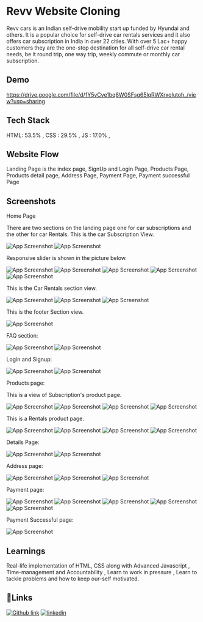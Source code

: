 
# Revv Website Cloning

Revv cars is an Indian self-drive mobility start up funded by Hyundai and others. It is a popular choice for self-drive car rentals services and it also offers car subscription in India in over 22 cities. With over 5 Lac+ happy customers they are the one-stop destination for all self-drive car rental needs, be it round trip, one way trip, weekly commute or monthly car subscription.


## Demo

https://drive.google.com/file/d/1Y5vCve1bq8W0SFsg65lqRWXrxoIutoh_/view?usp=sharing


## Tech Stack
HTML: 53.5% ,
CSS : 29.5% ,
JS : 17.0% ,


## Website Flow

Landing Page is the index page,
SignUp and Login Page,
Products Page,
Products detail page,
Address Page,
Payment Page,
Payment successful Page


## Screenshots
Home Page

There are two sections on the landing page one for car subscriptions and the other for car Rentals. This is the car Subscription View.

![App Screenshot](https://blogger.googleusercontent.com/img/b/R29vZ2xl/AVvXsEhQUlV6fCVtjQJBvc7u9y312usXLh0M8MjtximBoCzOEFDooHW02C-7EN3FFdsVwJF8GUDNESe7i8GmB6an2Ugkr3VMm4OIrZOio6JDYGo6xZfVxb_GUzs-pxMyYtLuECCt4C0aryS0HChzhlQziITQaf5wvMdu38ihWGSvj8ZHadPT0vFvVPafIRh7/w626-h405/2022-06-16.png)
![App Screenshot](https://blogger.googleusercontent.com/img/b/R29vZ2xl/AVvXsEi4iaB8iTmRa4btKs2a1fmKbmSX8dsLe2xzHox95ltg8GYiTHlKmm8APt5etlwD4ylscwGHffoyCxMPhzbpvb2SCM_KroM5a0TP2UbLkQ8DSoZ-sjMFgZNAKlnFYPY-KOciTAbotJFTgFO2flhvFHikx--nOsG66ikeg9LyZLYMyv4xrQeblXywk0nW/w627-h405/2022-06-17%20(7).png)

Responsive slider is shown in the picture below.

![App Screenshot](https://blogger.googleusercontent.com/img/b/R29vZ2xl/AVvXsEixeHffrr72a76YptIMBTilSWAcTFG0BapgsN71zsvA3nl1-Aa3uC6ZZ1mS3GS0PU2YFaVWXfQv9tvr-Mb62Uo63VbFyjXA5qQTTUnqBpQB2b-nXtsDbiAMsJzjlY2pPiUuxkxhngoOJ11neEpDDuFX3LsMeHEd3B-Zq20XH58kJhjLkde8vLllCmi0/w628-h409/2022-06-16%20(1).png)
![App Screenshot](https://blogger.googleusercontent.com/img/b/R29vZ2xl/AVvXsEjn0x49UKu9EnV_480kqxNxWvX3801nAeBOIZB3TwHjn5Oc_lJzdsyCH3abdpBlbylBs9fyk7lYRXQcBOJvr_Tpr9jjHyIxuEjFzqfwEX5wSfc0UwKLcqxdNNSor6CfRgT_9yr8RCKWWK6a1F98bedSZmYkj_Sec63oVKXOZD_K-TXhYtPU-kH-qPcH/w630-h400/2022-06-16%20(2).png)
![App Screenshot](https://blogger.googleusercontent.com/img/b/R29vZ2xl/AVvXsEg5_SXJv34sXKyIwa3S2Rwv4qym6l1DvGJ1IfMx0-uDpxLCXdjpZWYIER8Vsta23MFhq1609MA4A0WdokBjInEw8j4JWX4To-1e8SvPiGd2nAlhLdtKo5UzxoA4bqugqbenot-pO1JfG05wzSsT4pc90rgdY6M31EWAUS3xa3d7eyIlZNR4g84euzkB/w645-h385/2022-06-16%20(3).png)
![App Screenshot](https://blogger.googleusercontent.com/img/b/R29vZ2xl/AVvXsEhLFahnIKe5-_QNqOt0W4TaIwXpFojrzJMdlb5rocmIdC36FgpaEwmXLk9iP1inQ3dczBo6LjNRH7kWyDf3fYrFiYQZAzpO16s4XxBFanQFYAEwr_inFJYekYQkGa_Wq--i3G9QzhIeCeWo0-ADpN5eBLvt_2luRWCf_k2vll7-8lYaGOXTv-j4AORs/w626-h382/2022-06-16%20(4).png)
![App Screenshot](https://blogger.googleusercontent.com/img/b/R29vZ2xl/AVvXsEgq3my3P52hn2zHNjusdUslTCwzuKCZjFk4LG_Pk6MTEMog8CaIuCVx0tmvbeAMrM8aTleABV0UbdylDqglOTXn79O0KeCzDpxqdpNVX0KRdUpCZi5fR8y5ysh0fiM1X_bNjMQdvphv-RvbOQiopKKPjS4WRsrvWBn87CvYRAGV3AmOdBInLmJeyPbK/w628-h385/2022-06-16%20(5).png)

 This is the Car Rentals section view.

![App Screenshot](https://blogger.googleusercontent.com/img/b/R29vZ2xl/AVvXsEjVCWWpAJyEkcyeyfWV3kgga7ax1oowUPY1m2Ob20VgnWpESt_e_w1YtKeZRJVWoukJe8i0AIHLgCda5jUa-7uFPwuK-jSsGEuKdZruZlYuN7rQW3TYyCeage5eXGiCz3D4KvuNDAGzmE68gOCAau35h0rqS3Vix3D6r6wA02anoN6vCpepw3bWRvJf/w629-h402/2022-06-17.png)
![App Screenshot](https://blogger.googleusercontent.com/img/b/R29vZ2xl/AVvXsEiIg751Wvwul0zM3w7IjdEAgE8fsXwAcJQfL4tto7RMreRxLkn4EtuxMaaUfcZSeM7KmOqAE0RBmHheZ9U_n2r8ACU-v4IbS4BY3NRERghgvr0J07OmWimI6EPLhzJoSneDaFyUor8Xzl4ZOv9ScyggaQ8ZFC1RBQzMr5Sc5wBbqIHLXbozW6JUGkx3/w627-h386/2022-06-17%20(5).png)
![App Screenshot](https://blogger.googleusercontent.com/img/b/R29vZ2xl/AVvXsEhf-iJGGAmWYlnbYpc1le8bo6CDcuAfAnG5ESA6buHcMbxSCBy8_FXppcEFek7K_TLvueS_f6RvJpSEti-Cb8xDAyr_OzCIyL4a8meSyzE9Iai9W2dWaC0Ed1WDaAcEauxZ_n6PDxfamjJR2y6E4li2nDGXCdtpzI1Deoi9T33PsExSC5SQEmCdhoPd/w636-h421/2022-06-17%20(6).png)

 This is the footer Section view.

![App Screenshot](https://blogger.googleusercontent.com/img/b/R29vZ2xl/AVvXsEgfET0wFBpnkrynGFqDXcn9LJeR9KOTonxQxgXrhfiJiEfme8J6TowMt1_etolr3XkzDFu_GwSk5G6O828uA7T2ymY3b_jJWwzCQLsfnqVQ5IAcpI9SzSAUm97p0CSrdJEiaLQ0efKPiqeQTbAHx2xNWeO7x9UxYX_rGz_iVdDy-7a0K9Lysr_FwG7u/w606-h372/2022-06-17%20(4).png)

FAQ section:

![App Screenshot](https://blogger.googleusercontent.com/img/b/R29vZ2xl/AVvXsEieCJ9MME3IauLk9ysm-XJp0BnZrOOx_nGFSmWn3PgePy5DuQR6zSsYfxCu7WYMzZzqHbQ6pzxW01lUm5sd_r94xJQNdC44ON4MTzWVajyNgxemoZRtCnZ9WbY5ZgHeRCFtpAOrEo5vGGuyf4n1REzYQjGRkWbzNDfWEHCHsMLBdcaAgOLC9v2MmQG0/w611-h371/2022-06-16%20(24).png)
![App Screenshot](https://blogger.googleusercontent.com/img/b/R29vZ2xl/AVvXsEgCqOyWJ2cbgqD1atrgXVoAFCbZnVQorEMr8HCDoVM_1O_Dmz4Wbbaig_8YD1_mwSOryUUn95BGLpqwo1EyZFIb011KChSxl8rJoCQhWQ9iKs8wU7YqtrGFISHH0Ze5cdK9zpOGHpy0mXdAv10nXwb9wQ_q6oUw7L4njeiw2-7ns9OtygIdXG55fyk9/w618-h367/2022-06-16%20(26).png)

Login and Signup:

![App Screenshot](https://blogger.googleusercontent.com/img/b/R29vZ2xl/AVvXsEjHpEVWLQNelvluGATAGGiJepFnZDFHraBvYxbg9cJ0qZKdmh5kJ5DU-znjOuUx4FkkYUPAv6AIKNFSM3JFOnvUWy3Kv3319WJqy-h7dztE_Mh2Gaj3LwaHM6cbMxMhvRoPVkuz2CfZLGva-SfP3KBqVu6_6EZhDn_FYdbXs91iBdZm9El2WvtPMthM/w615-h358/2022-06-16%20(7).png)
![App Screenshot](https://blogger.googleusercontent.com/img/b/R29vZ2xl/AVvXsEjv_OK3r9WPV5lr9gSQ6H_VBnIKE1CoKu_2o06zmC4gU9TLyR1zpQkgCIFdSql_YS3yXxS_kiXZ1BdOxWPBMAkTIT7XvILta8G_V9xHi_R9VjYUZdrP2ja70JEwbDtoVRbQO0aEfqK49v_YqqKHyxQjghehfTheY6zp_qfQNNXO2IcwQQe-fO9R1kRO/w590-h380/2022-06-16%20(8).png)

Products page:

This is a view of Subscription's product page.

![App Screenshot](https://blogger.googleusercontent.com/img/b/R29vZ2xl/AVvXsEgWjEsmwPMxT1TEiktOA5hsjsVuOfWWTrSBo5vGulHniYcKpNhY3byIio6jiUGHtPFC9713Ojzq7THHc6GMGcFqL7pHTj10VfDMGJiI37yITJmUkdqZdflVwXI--lY7x8Zd0NlQx4cXyQI_qdQKS_bff5IGfnOrQyVT1r3bAVIfmrMezdd0bmKpNtem/w583-h379/2022-06-16%20(9).png)
![App Screenshot](https://blogger.googleusercontent.com/img/b/R29vZ2xl/AVvXsEgG2ZJTw8VXyGDWCW9iOFv0DfIuODNGgVCV2hI7D0hGfDVH-6WkfX2gGeg3cud8fv0Zha_iSdOJaRa-JqLqJ0-t3_XGrRFktyJftkdtD27sIQl1sghKYLyFHg6Mqt2fLslDqUMDrmtB5X0tqjX33-Y2F7gjTQ4_5PS7rrVtLMgktEoQdRaFZGC1YrFL/w612-h373/2022-06-16%20(11).png)
![App Screenshot](https://blogger.googleusercontent.com/img/b/R29vZ2xl/AVvXsEhF-otoJuDaD6JPsrLICKL3lw9sBBphE0v-RBjKpQvtM__QS4bg48RGF-gscJaDmFgYfVi3u6d_pZV_N8AHD8je4ZmlAuFEmoKSbsSsCKReLx7lZJPeBvo2Zg6sVuil4Zm_9KQcFwg_VV5DbG0ZQ_i5g4Coh882UcopGk29zWT8YQ_v89NBOLGKCHdq/w618-h378/2022-06-16%20(12).png)
![App Screenshot](https://blogger.googleusercontent.com/img/b/R29vZ2xl/AVvXsEjBiDKwvfQ7Yk60hQEu8Ohg6hNkA0PKIj-_1Z284hWbq1SrQtXnFSYSwzkTa03b5U2xj5osi0_cdQ4U19mnbl-MmsRyEzJr-YCbV7-xadivcALRtR6yqUX7h1TVJIfCPz4GDAWHw5GibMfSR47eqsx8Ftl3iHEeeTixnoZBdrIEAe23MfYBe-CitW-3/w615-h401/2022-06-16%20(13).png)

This is a Rentals product page.

![App Screenshot](https://blogger.googleusercontent.com/img/b/R29vZ2xl/AVvXsEjcfhlIShXANNa89gR7I_NbJwO_U-HtgqqnqSgVXlEPJG-CPLT5gbJ_6L-zllgR2Jj-MWNzfVudi8UcUjvZDnmExQpDq_PQ_hzKm1oAym5o5DKngMnxC_m7BPiOPabaTGYV1LSA9nncdxzWRN-3yhd9KI0HrlOeovl30_2v37gh84NOCWyO94Pg89y5/w609-h374/2022-06-17%20(8).png)
![App Screenshot](https://blogger.googleusercontent.com/img/b/R29vZ2xl/AVvXsEiwDaD791N5xb9gWZFDzU0nnm3EWF20DRFO8FxK2cylXBVljnQFNuwFOOVvfLkD25HUpQiZgw7AwZVbTj2RgRENTCXv1RfB85TUcVBkKXAYybIGltdcHomfa9OhiruwfUCe7tyXfe1ecoFtyCGHzaaLY4no8FmzBKTC9FTJj765_hagRNHyd4hRgxWx/w610-h343/2022-06-17%20(9).png)
![App Screenshot](https://blogger.googleusercontent.com/img/b/R29vZ2xl/AVvXsEj3ceYp6fQSVaQ8tvB2ztlJmaUn56kqhK26PnGYrys7RyfE8IQ4EIisEoiwBuSvCdyul-_yk-Ap8U9JYlnonowwGjxVPwN6S9tNBAHcExqqKkmlPu1qHsqvAkkNt3v7jO34YJO0ko0D-MPxxq9A9-dfyEa2PR-wgoOJYA8HG-WH9Zum8LuLmgpUY3o-/w621-h375/2022-06-17%20(10).png)
![App Screenshot](https://blogger.googleusercontent.com/img/b/R29vZ2xl/AVvXsEgiZkPWCctHnckxkapgBrWjjImzs1ZjGF-_vp8Xrqm51Al8oNAC2HV6l3c5HCjfPEtHdVJCo0iuJDpKFDBj5YjedtcsUYbykd5XThUmh2bE5aztS0KAwtyf845MVdoLEdNdjXYNk6ldPJbqq7llp4--5CMmciJqGB6dSIsDkLcuqHinB1MNzcZAZWad/w633-h382/2022-06-17%20(11).png)

Details Page:

![App Screenshot](https://blogger.googleusercontent.com/img/b/R29vZ2xl/AVvXsEgUMe3-9ibTDdCpnbZngcrU-mZOSClpT0fsLK7upev4zDY4pAhq1g3t4ZpHclde0Xxow4iHzffgcVWbgdxSTDOStVTxNkckUaV_8RUR2YKTiUFF57br_MN4X477HapwERb_y7KJAV01OtzA9b0O2XJhk6gA537zizl2OYOATQpfMBT0vS-FtWGdYQI9/w605-h383/2022-06-16%20(14).png)
![App Screenshot](https://blogger.googleusercontent.com/img/b/R29vZ2xl/AVvXsEgS9gsg631qwefsXkGYp3RJ_PveGvfLwI1sigQp1a0UU4WEwoHDxkgoKggu7Zjzd60sXL73slnhIwQYhtZ4wc6nzHZ9pD3cnRlpUSriOb1WAg4Wt5Qz1mE1ZYAf8m25DhE5uC8JFoft0_chxbr77hkFMijWSJVaBejlEKIS3qxsJ4YPP-Nu8IDeBmqD/w614-h382/2022-06-16%20(15).png)

Address page:

![App Screenshot](https://blogger.googleusercontent.com/img/b/R29vZ2xl/AVvXsEhXqfQgGRVZLqYiU57o2QQZOTexomo96HZSPXnlthchjJs_HxHwrJkdQXaMde6Exa41i0jq2AUlz6RL8ZpoLQdPlpF_TpjRf5aHdzTG2_QiTG4kKqk9t4O22lD5H9lUdq0gRQurCnDU7AaTFTvD3zwquiF37DWnNZRkFjkN8evNa2pvacKXFbGfQD3t/w631-h398/2022-06-16%20(16).png)
![App Screenshot](https://blogger.googleusercontent.com/img/b/R29vZ2xl/AVvXsEhOJTpoalD6EAwGqneUbsU08eEdKyZ675dT6z82ABzZKst8HZGOwGxAhJ5RrJvQ6QAmclubHuXKPywuXhK2NX9sWMF5T3Kv0bh9yUYyJXKTQ08TleF8JjNnNIN-V87J5mefKOVKbyzH_cAbWZDecgIaQY0tGrniY7jPLlv-sGFECClAjdyKd4umTeku/w619-h355/2022-06-16%20(17).png)
![App Screenshot](https://blogger.googleusercontent.com/img/b/R29vZ2xl/AVvXsEj8JccS3deTPPvcTuVOnQjUJNE28KRFPQ6M2zEZlRhQJ5Tkd54-yQssB8G3kmMZssc4htqT3CoadkxYwnHvOdC6Y48bf5qgUV0y4zWGavrM6Gmhwrgw0wJ-0VPAiCDyk9k5OHA0PcEV5Vtg7lv_VIKus_NKYqNLYRuYBLImeEa9ftwCEMxG-LRoZbNc/w629-h382/2022-06-16%20(18).png)

Payment page: 

![App Screenshot](https://blogger.googleusercontent.com/img/b/R29vZ2xl/AVvXsEjA_x9AI-WHICJOdk9S5N7ke5bJyCY8ygjRCrZYMk-yIc76NX8E0lxzA5vjQn3FKqNXaJ45F47LWyV8OuPH1M3Kjacy8z8UA0J_9S3A_0vl5BAldvxM3hM4By5iqWvC00VXzw34btnhymbeb7QxLDoBSZRO-ADj3k482jT0WMfT_y4GsDqC8kYE6dWz/w611-h403/2022-06-16%20(20).png)
![App Screenshot](https://blogger.googleusercontent.com/img/b/R29vZ2xl/AVvXsEjbcFuooGBSvzszc_KpLqg49IeeznRR0JmSrKIgPbONXeknk3ifhzXMr1w28G4rZVlY_ytcqKFf_fl24JTrOmd64Oq5P-7hTSu9ZmPALciHCQ2DAxjvCSkUaE6OQYaF2jDBOMmorb5nMiUvlqBbx7Mt1lDX5-pXC8QrVinFm7Q-UjRgM2aqllU5d1yd/w629-h354/2022-06-16%20(21).png)
![App Screenshot](https://blogger.googleusercontent.com/img/b/R29vZ2xl/AVvXsEg3WfvuZZFmanO4YeLsmxMhlOAAFHQOgXHi9U5JK1AS4IVpIxNhk-sz8pO1ubca6L3NHs_PYr2r77W3BTBmx6fDYM9bczX7M0mCrz89z-jMR31btS6w5adw8wj4A4rJ2EPoeYYc8Vwt53zEg-6Wq6LQDeNe3MpXfsP83LTqT2RZpbFilFcEkvKQapGt/w628-h397/2022-06-16%20(22).png)
![App Screenshot](https://blogger.googleusercontent.com/img/b/R29vZ2xl/AVvXsEhrSz8JrOIrc7tJJOhaV_7DWXFv5JGb8naQ5kUtWGaXGoixbav3o1E1v078-fUCx3aHEPiCZja-4j2jOov4GSv6oZP9JM4mUKr6jkcHCn7eTO2MA7zemt7Q75ym1iLxM3SozGirx2vCBuvOotJG76zUVZz69RBFZXi-L1N1pd8qNdz7TeAwB2jrhm5u/w636-h392/2022-06-17%20(13).png)
![App Screenshot](https://blogger.googleusercontent.com/img/b/R29vZ2xl/AVvXsEjKHDuyTAET5iJAgltdSadCAH7kXzD67-BdoO8NhWW_HxbrNRQWggEMDi6LpSkqkV5YedhjbEM0bkvXjvLeNsDsEp92poFHueNtqj9N2U-HoD00HzdIV6WYZRP0OBNOtjkueoVISmrapQTTj2R--_sATb05z8UvcST4C8N3u6m82N9OoplDiFuQzw2G/w623-h416/2022-06-17%20(14).png)

Payment Successful page:

![App Screenshot](https://blogger.googleusercontent.com/img/b/R29vZ2xl/AVvXsEjEn7eIhmO8EJgkzDNsosZGmil64SPfhUma7nsVTkI5mR0guCzFQSCOhetCnxcGYca3iaJETIRSaIIah1hRucVgZJVNhC_GOQ8pb34PCBI-RvE0kKM0Xu3Ob6C3fnNh90JdSyrEEGuXcG9ZxCx4jyGGLTlbHVbBrRpZZvhJR7f1_a74_Ggc0iLvFHTh/w633-h406/2022-06-16%20(23).png)
## Learnings

Real-life implementation of HTML, CSS along with Advanced Javascript ,
Time-management and Accountability ,
Learn to work in pressure ,
Learn to tackle problems and how to keep our-self motivated.




## 🔗Links 
[![Github link](https://img.shields.io/badge/my_portfolio-000?style=for-the-badge&logo=ko-fi&logoColor=white)](https://github.com/rohiniee0028)
[![linkedin](https://img.shields.io/badge/linkedin-0A66C2?style=for-the-badge&logo=linkedin&logoColor=white)](https://www.linkedin.com/in/rohini-kushwaha-735b9322b/)

